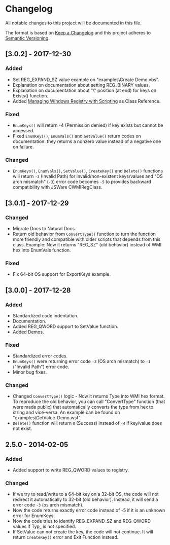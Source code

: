 # Changelog
All notable changes to this project will be documented in this file.

The format is based on [Keep a Changelog](http://keepachangelog.com/en/1.0.0/)
and this project adheres to [Semantic Versioning](http://semver.org/spec/v2.0.0.html).

## [3.0.2] - 2017-12-30
### Added
- Set REG_EXPAND_SZ value example on "examples\Create Demo.vbs".
- Explanation on documentation about setting REG_BINARY values.
- Explanation on documentation about "\\" position (at end) for keys on Exists() function.
- Added [Managing Windows Registry with Scripting](http://www.serverwatch.com/tutorials/article.php/1476861) as Class Reference.

### Fixed
- `EnumKeys()` will return -4 (Permission denied) if key exists but cannot be accessed.
- Fixed `EnumKeys()`, `EnumVals()` and `GetValue()` return codes on documentation: they returns a nonzero value instead of a negative one on failure.

### Changed
- `EnumKeys()`, `EnumVals()`, `SetValue()`, `CreateKey()` and `Delete()` functions will return `-3` (Invalid Path) for invalid/non-existent keys/values and "OS arch mismatch" (`-3`) error code becomes `-5` to provides backward compatibility with JSWare CWMIRegClass.

## [3.0.1] - 2017-12-29
### Changed
- Migrate Docs to Natural Docs.
- Return old behavior from `ConvertType()` function to turn the function more friendly and compatible with older scripts that depends from this class. Example: Now it returns "REG_SZ" (old behavior) instead of WMI hex into EnumVals function.

### Fixed
- Fix 64-bit OS support for ExportKeys example.

## [3.0.0] - 2017-12-28
### Added
- Standardized code indentation.
- Documentation.
- Added REG_QWORD support to SetValue function.
- Added Demos.

### Fixed
- Standardized error codes.
- `EnumKeys()` were returning error code `-3` (OS arch mismatch) to `-1` ("Invalid Path") error code.
- Minor bug fixes.

### Changed
- Changed `ConvertType()` logic - Now it returns Type into WMI hex format. To reproduce the old behavior, you can call "ConvertType" function (that were made public) that automatically converts the type from hex to string and vice-versa. An example can be found on "examples\GetValue-Demo.wsf".
- `Delete()` function will return `0` (Success) instead of `-4` if key/value does not exist.

## 2.5.0 - 2014-02-05
### Added
- Added support to write REG_QWORD values to registry.

### Changed
- If we try to read/write to a 64-bit key on a 32-bit OS, the code will not redirect it automatically to 32-bit (old behavior). Instead, it will send a error code `-3` (os arch mismatch).
- Now the code returns exactly error code instead of -5 if it is an unknown error for EnumKeys.
- Now the code tries to identify REG_EXPAND_SZ and REG_QWORD values if Typ_ is not specified.
- If SetValue can not create the key, the code will not continue. It will return `CreateKey()` error and Exit Function instead.
